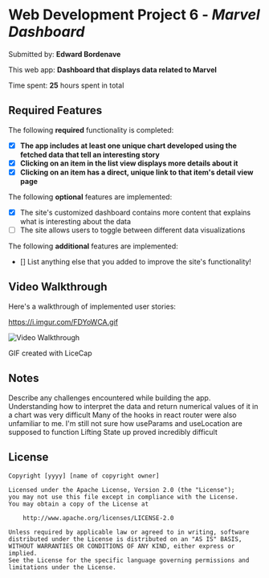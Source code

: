 # Web Development Project 6 - *Marvel Dashboard*

Submitted by: **Edward Bordenave**

This web app: **Dashboard that displays data related to Marvel**

Time spent: **25** hours spent in total

## Required Features

The following **required** functionality is completed:

- [x] **The app includes at least one unique chart developed using the fetched
  data that tell an interesting story**
- [x] **Clicking on an item in the list view displays more details about it**
- [x] **Clicking on an item has a direct, unique link to that item's detail view
  page**

The following **optional** features are implemented:

- [x] The site's customized dashboard contains more content that explains what
  is interesting about the data
- [ ] The site allows users to toggle between different data visualizations

The following **additional** features are implemented:

* [] List anything else that you added to improve the site's functionality!

## Video Walkthrough

Here's a walkthrough of implemented user stories:

https://i.imgur.com/FDYoWCA.gif

<img src='https://i.imgur.com/FDYoWCA.gif' title='Video Walkthrough' width='' alt='Video Walkthrough' />

<!-- Replace this with whatever GIF tool you used! -->
GIF created with LiceCap
<!-- Recommended tools:
[Kap](https://getkap.co/) for macOS
[ScreenToGif](https://www.screentogif.com/) for Windows
[peek](https://github.com/phw/peek) for Linux. -->

## Notes

Describe any challenges encountered while building the app.
Understanding how to interpret the data and return numerical values of it in a
chart was very difficult
Many of the hooks in react router were also unfamiliar to me. I'm still not sure
how useParams and useLocation are supposed to function
Lifting State up proved incredibly difficult

## License

    Copyright [yyyy] [name of copyright owner]

    Licensed under the Apache License, Version 2.0 (the "License");
    you may not use this file except in compliance with the License.
    You may obtain a copy of the License at

        http://www.apache.org/licenses/LICENSE-2.0

    Unless required by applicable law or agreed to in writing, software
    distributed under the License is distributed on an "AS IS" BASIS,
    WITHOUT WARRANTIES OR CONDITIONS OF ANY KIND, either express or implied.
    See the License for the specific language governing permissions and
    limitations under the License.